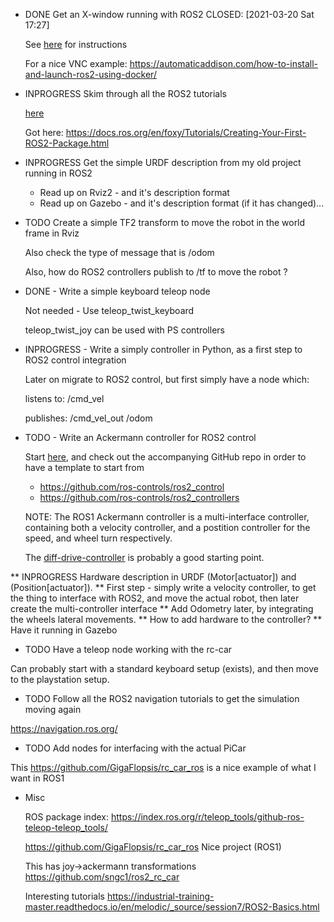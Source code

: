 * DONE Get an X-window running with ROS2
  CLOSED: [2021-03-20 Sat 17:27]


  See [here](http://wiki.ros.org/docker/Tutorials/GUI) for instructions

  For a nice VNC example:
  https://automaticaddison.com/how-to-install-and-launch-ros2-using-docker/


* INPROGRESS Skim through all the ROS2 tutorials

  [here](https://docs.ros.org/en/foxy/Tutorials.html)

  Got here: https://docs.ros.org/en/foxy/Tutorials/Creating-Your-First-ROS2-Package.html

* INPROGRESS  Get the simple URDF description from my old project running in ROS2

  * Read up on Rviz2 - and it's description format
  * Read up on Gazebo - and it's description format (if it has changed)...

* TODO Create a simple TF2 transform to move the robot in the world frame in Rviz

  Also check the type of message that is /odom

  Also, how do ROS2 controllers publish to /tf to move the robot ?

* DONE - Write a simple keyboard teleop node

  Not needed - Use teleop_twist_keyboard

  teleop_twist_joy can be used with PS controllers

* INPROGRESS - Write a simply controller in Python, as a first step to ROS2 control integration

  Later on migrate to ROS2 control, but first simply have a node which:

  listens to:
  /cmd_vel

  publishes:
  /cmd_vel_out
  /odom

* TODO - Write an Ackermann controller for ROS2 control

  Start
  [here](https://ros-controls.github.io/control.ros.org/getting_started.html),
  and check out the accompanying GitHub repo in order to have a template to start from

  * https://github.com/ros-controls/ros2_control
  * https://github.com/ros-controls/ros2_controllers

  NOTE: The ROS1 Ackermann controller is a multi-interface controller,
  containing both a velocity controller, and a postition controller for the
  speed, and wheel turn respectively.

  The
  [diff-drive-controller](https://ros-controls.github.io/control.ros.org/getting_started.html)
  is probably a good starting point.

** INPROGRESS Hardware description in URDF (Motor[actuator]) and (Position[actuator]).
** First step - simply write a velocity controller, to get the thing to interface with ROS2, and move the actual robot, then later create the multi-controller interface
** Add Odometry later, by integrating the wheels lateral movements.
** How to add hardware to the controller?
** Have it running in Gazebo

* TODO Have a teleop node working with the rc-car

Can probably start with a standard keyboard setup (exists), and then move to the playstation setup.

* TODO Follow all the ROS2 navigation tutorials to get the simulation moving again

https://navigation.ros.org/

* TODO Add nodes for interfacing with the actual PiCar

This https://github.com/GigaFlopsis/rc_car_ros is a nice example of what I want in ROS1

* Misc

  ROS package index:
  https://index.ros.org/r/teleop_tools/github-ros-teleop-teleop_tools/

  https://github.com/GigaFlopsis/rc_car_ros Nice project (ROS1)

  This has joy->ackermann transformations
  https://github.com/sngc1/ros2_rc_car

  Interesting tutorials
  https://industrial-training-master.readthedocs.io/en/melodic/_source/session7/ROS2-Basics.html
